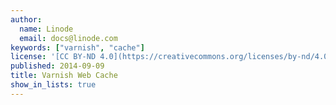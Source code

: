 ```yaml
---
author:
  name: Linode
  email: docs@linode.com
keywords: ["varnish", "cache"]
license: '[CC BY-ND 4.0](https://creativecommons.org/licenses/by-nd/4.0)'
published: 2014-09-09
title: Varnish Web Cache
show_in_lists: true
---
```

